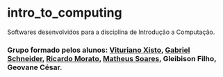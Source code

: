 # intro_to_computing
Softwares desenvolvidos para a disciplina de Introdução a Computação.


### Grupo formado pelos alunos: [Vituriano Xisto](https://github.com/Vituriano), [Gabriel Schneider](https://github.com/gbrls), [Ricardo Morato](https://github.com/RicardoMorato), [Matheus Soares](https://github.com/MateusfbSoares), Gleibison Filho, Geovane César.
